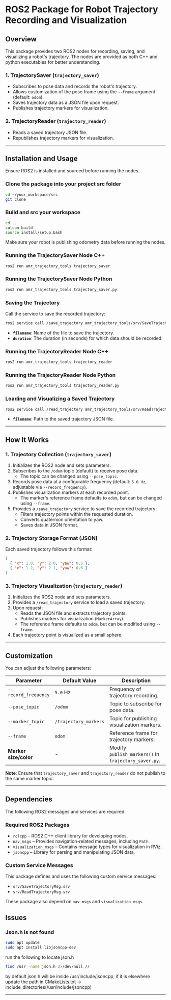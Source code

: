 # ROS2 Package for Robot Trajectory Recording and Visualization

## Overview
This package provides two ROS2 nodes for recording, saving, and visualizing a robot's trajectory. The nodes are provided as both C++ and python executables for better understanding.

### **1. TrajectorySaver (`trajectory_saver`)**
- Subscribes to pose data and records the robot's trajectory.
- Allows customization of the pose frame using the `--frame` argument (default: `odom`).
- Saves trajectory data as a JSON file upon request.
- Publishes trajectory markers for visualization.

### **2. TrajectoryReader (`trajectory_reader`)**
- Reads a saved trajectory JSON file.
- Republishes trajectory markers for visualization.

---

## Installation and Usage
Ensure ROS2 is installed and sourced before running the nodes.

### **Clone the package into your project src folder**
```sh
cd ~/your_workspace/src
git clone 
```
### **Build and src your workspace**
```sh
cd ..
colcon build
source install/setup.bash
```
Make sure your robot is publishing odometry data before running the nodes.

### **Running the TrajectorySaver Node C++**
```sh
ros2 run amr_trajectory_tools trajectory_saver
```
### **Running the TrajectorySaver Node Python**
```sh
ros2 run amr_trajectory_tools trajectory_saver.py
```

### **Saving the Trajectory**
Call the service to save the recorded trajectory:
```sh
ros2 service call /save_trajectory amr_trajectory_tools/srv/SaveTrajectoryMsg "{filename: 'trajectory1', duration: 10.0}"
```
- **`filename`**: Name of the file to save the trajectory.  
- **`duration`**: The duration (in seconds) for which data should be recorded.  

### **Running the TrajectoryReader Node C++**
```sh
ros2 run amr_trajectory_tools trajectory_reader
```

### **Running the TrajectoryReader Node Python**
```sh
ros2 run amr_trajectory_tools trajectory_reader.py
```

### **Loading and Visualizing a Saved Trajectory**
```sh
ros2 service call /read_trajectory amr_trajectory_tools/srv/ReadTrajectoryMsg "{filename: '/path/to/file/trajectory1.json'}"
```
- **`filename`**: Path to the saved trajectory JSON file.  

---

## How It Works

### **1. Trajectory Collection (`trajectory_saver`)**
1. Initializes the ROS2 node and sets parameters.  
2. Subscribes to the `/odom` topic (default) to receive pose data.  
   - The topic can be changed using `--pose_topic`.  
3. Records pose data at a configurable frequency (default: `5.0 Hz`, adjustable via `--record_frequency`).  
4. Publishes visualization markers at each recorded point.  
   - The marker's reference frame defaults to `odom`, but can be changed using `--frame`.  
5. Provides a `/save_trajectory` service to save the recorded trajectory:  
   - Filters trajectory points within the requested duration.  
   - Converts quaternion orientation to yaw.  
   - Saves data in JSON format.  

### **2. Trajectory Storage Format (JSON)**
Each saved trajectory follows this format:
```json
[
  { "x": 1.0, "y": 2.0, "yaw": 0.5 },
  { "x": 1.2, "y": 2.1, "yaw": 0.6 }
]
```

### **3. Trajectory Visualization (`trajectory_reader`)**
1. Initializes the ROS2 node and sets parameters.  
2. Provides a `/read_trajectory` service to load a saved trajectory.  
3. Upon request:  
   - Reads the JSON file and extracts trajectory points.  
   - Publishes markers for visualization (`MarkerArray`).  
   - The reference frame defaults to `odom`, but can be modified using `--frame`.  
4. Each trajectory point is visualized as a small sphere.  

---

## Customization
You can adjust the following parameters:

| Parameter | Default Value | Description |
|-----------|-------------|-------------|
| `--record_frequency` | `5.0` Hz | Frequency of trajectory recording. |
| `--pose_topic` | `/odom` | Topic to subscribe for pose data. |
| `--marker_topic` | `/trajectory_markers` | Topic for publishing visualization markers. |
| `--frame` | `odom` | Reference frame for trajectory markers. |
| **Marker size/color** | - | Modify `publish_markers()` in `trajectory_saver.py`. |

**Note**: Ensure that `trajectory_saver` and `trajectory_reader` do not publish to the same marker topic.

---

## Dependencies
The following ROS2 messages and services are required:

### Required ROS2 Packages
- `rclcpp` – ROS2 C++ client library for developing nodes.
- `nav_msgs` – Provides navigation-related messages, including `Path`.
- `visualization_msgs` – Contains message types for visualization in RViz.
- `jsoncpp` – Library for parsing and manipulating JSON data.


### Custom Service Messages
This package defines and uses the following custom service messages:

- `srv/SaveTrajectoryMsg.srv`
- `srv/ReadTrajectoryMsg.srv`

These package also depend on `nav_msgs` and `visualization_msgs`.

## Issues
### **Json.h is not found**
```sh
sudo apt update
sudo apt install libjsoncpp-dev
```
run the following to locate json.h 

```sh
find /usr -name json.h 2>/dev/null //
```
by default json.h will be inside /usr/include/jsoncpp, if it is elsewhere update the path in CMakeLists.txt -> include_directories(/usr/include/jsoncpp) 



---

